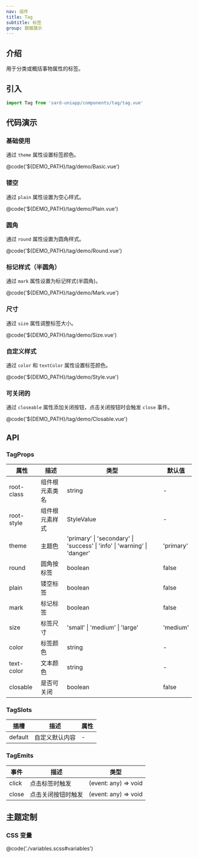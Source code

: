 ```yaml
---
nav: 组件
title: Tag
subtitle: 标签
group: 数据展示
---
```


## 介绍

用于分类或概括事物属性的标签。

## 引入

```ts
import Tag from 'sard-uniapp/components/tag/tag.vue'
```

## 代码演示

### 基础使用

通过 `theme` 属性设置标签颜色。

@code('${DEMO_PATH}/tag/demo/Basic.vue')

### 镂空

通过 `plain` 属性设置为空心样式。

@code('${DEMO_PATH}/tag/demo/Plain.vue')

### 圆角

通过 `round` 属性设置为圆角样式。

@code('${DEMO_PATH}/tag/demo/Round.vue')

### 标记样式（半圆角）

通过 `mark` 属性设置为标记样式(半圆角)。

@code('${DEMO_PATH}/tag/demo/Mark.vue')

### 尺寸

通过 `size` 属性调整标签大小。

@code('${DEMO_PATH}/tag/demo/Size.vue')

### 自定义样式

通过 `color` 和 `textColor` 属性设置标签颜色。

@code('${DEMO_PATH}/tag/demo/Style.vue')

### 可关闭的

通过 `closeable` 属性添加关闭按钮，点击关闭按钮时会触发 `close` 事件。

@code('${DEMO_PATH}/tag/demo/Closable.vue')

## API

### TagProps

| 属性       | 描述           | 类型                                                                     | 默认值    |
| ---------- | -------------- | ------------------------------------------------------------------------ | --------- |
| root-class | 组件根元素类名 | string                                                                   | -         |
| root-style | 组件根元素样式 | StyleValue                                                               | -         |
| theme      | 主题色         | 'primary' \| 'secondary' \| 'success' \| 'info' \| 'warning' \| 'danger' | 'primary' |
| round      | 圆角按标签     | boolean                                                                  | false     |
| plain      | 镂空标签       | boolean                                                                  | false     |
| mark       | 标记标签       | boolean                                                                  | false     |
| size       | 标签尺寸       | 'small' \| 'medium' \| 'large'                                           | 'medium'  |
| color      | 标签颜色       | string                                                                   | -         |
| text-color | 文本颜色       | string                                                                   | -         |
| closable   | 是否可关闭     | boolean                                                                  | false     |

### TagSlots

| 插槽    | 描述           | 属性 |
| ------- | -------------- | ---- |
| default | 自定义默认内容 | -    |

### TagEmits

| 事件  | 描述               | 类型                 |
| ----- | ------------------ | -------------------- |
| click | 点击标签时触发     | (event: any) => void |
| close | 点击关闭按钮时触发 | (event: any) => void |

## 主题定制

### CSS 变量

@code('./variables.scss#variables')
